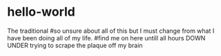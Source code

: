 # hello-world
The traditional
#so unsure about all of this but I must change from what I have been doing all of my life.
#find me on here untill all hours DOWN UNDER trying to scrape the plaque off my brain
